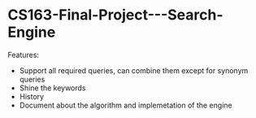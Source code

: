 # CS163-Final-Project---Search-Engine
Features:
- Support all required queries, can combine them except for synonym queries
- Shine the keywords
- History
- Document about the algorithm and implemetation of the engine
